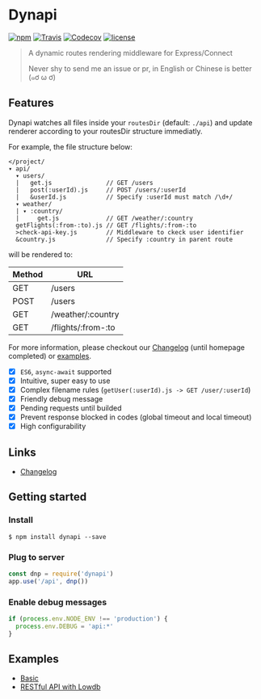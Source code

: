 Dynapi
======

[![npm](https://img.shields.io/npm/v/dynapi.svg)](https://www.npmjs.com/package/dynapi)
[![Travis](https://img.shields.io/travis/shirohana/dynapi.svg)](https://www.npmjs.com/package/dynapi)
[![Codecov](https://img.shields.io/codecov/c/github/shirohana/dynapi/dev.svg)](https://codecov.io/gh/shirohana/dynapi/branch/dev)
[![license](https://img.shields.io/npm/l/dynapi.svg)](https://www.npmjs.com/package/dynapi)

> A dynamic routes rendering middleware for Express/Connect
>
> Never shy to send me an issue or pr, in English or Chinese is better (๑ơ ω ơ)

Features
--------

Dynapi watches all files inside your `routesDir` (default: `./api`) and update renderer according
to your routesDir structure immediatly.

For example, the file structure below:

```
</project/
▾ api/
  ▾ users/
  |   get.js               // GET /users
  |   post(:userId).js     // POST /users/:userId
  |   &userId.js           // Specify :userId must match /\d+/
  ▾ weather/
  | ▾ :country/
  |     get.js             // GET /weather/:country
  getFlights(:from-:to).js // GET /flights/:from-:to
  >check-api-key.js        // Middleware to ckeck user identifier
  &country.js              // Specify :country in parent route
```

will be rendered to:

| Method | URL                 |
| ------ | ------------------- |
| GET    | /users              |
| POST   | /users              |
| GET    | /weather/:country   |
| GET    | /flights/:from-:to  |

For more information, please checkout our [Changelog][changelog] (until homepage completed) or
[examples](#examples).

- [x] `ES6`, `async-await` supported
- [x] Intuitive, super easy to use
- [x] Complex filename rules (`getUser(:userId).js -> GET /user/:userId`)
- [x] Friendly debug message
- [x] Pending requests until builded
- [x] Prevent response blocked in codes (global timeout and local timeout)
- [x] High configurability

Links
-----

<!-- Uncompleted yet - [Documentation](https://dynapi.shirohana.me) -->
- [Changelog](changelog)

Getting started
---------------

### Install

```
$ npm install dynapi --save
```

### Plug to server

```javascript
const dnp = require('dynapi')
app.use('/api', dnp())
```

### Enable debug messages

```javascript
if (process.env.NODE_ENV !== 'production') {
  process.env.DEBUG = 'api:*'
}
```

Examples
--------

- [Basic](https://github.com/shirohana/dynapi/tree/dev/examples/hello-world)
- [RESTful API with Lowdb](https://github.com/shirohana/dynapi/tree/dev/examples/restful-lowdb)

[github]: https://github.com/shirohana/dynapi
[changelog]: https://github.com/shirohana/dynapi/blob/dev/CHANGELOG.md
